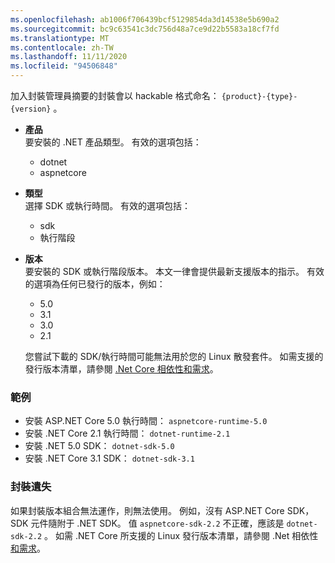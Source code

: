 ```yaml
---
ms.openlocfilehash: ab1006f706439bcf5129854da3d14538e5b690a2
ms.sourcegitcommit: bc9c63541c3dc756d48a7ce9d22b5583a18cf7fd
ms.translationtype: MT
ms.contentlocale: zh-TW
ms.lasthandoff: 11/11/2020
ms.locfileid: "94506848"
---
```


加入封裝管理員摘要的封裝會以 hackable 格式命名： `{product}-{type}-{version}` 。

- **產品**\
要安裝的 .NET 產品類型。 有效的選項包括：

  - dotnet
  - aspnetcore

- **類型**\
選擇 SDK 或執行時間。 有效的選項包括：

  - sdk
  - 執行階段

- **版本**\
要安裝的 SDK 或執行階段版本。 本文一律會提供最新支援版本的指示。 有效的選項為任何已發行的版本，例如：

  - 5.0
  - 3.1
  - 3.0
  - 2.1

  您嘗試下載的 SDK/執行時間可能無法用於您的 Linux 散發套件。 如需支援的發行版本清單，請參閱 [.Net Core 相依性和需求](../linux.md)。

### <a name="examples"></a>範例

- 安裝 ASP.NET Core 5.0 執行時間： `aspnetcore-runtime-5.0`
- 安裝 .NET Core 2.1 執行時間： `dotnet-runtime-2.1`
- 安裝 .NET 5.0 SDK： `dotnet-sdk-5.0`
- 安裝 .NET Core 3.1 SDK： `dotnet-sdk-3.1`

### <a name="package-missing"></a>封裝遺失

如果封裝版本組合無法運作，則無法使用。 例如，沒有 ASP.NET Core SDK，SDK 元件隨附于 .NET SDK。 值 `aspnetcore-sdk-2.2` 不正確，應該是 `dotnet-sdk-2.2` 。 如需 .NET Core 所支援的 Linux 發行版本清單，請參閱 .Net 相依性 [和需求](../linux.md)。
